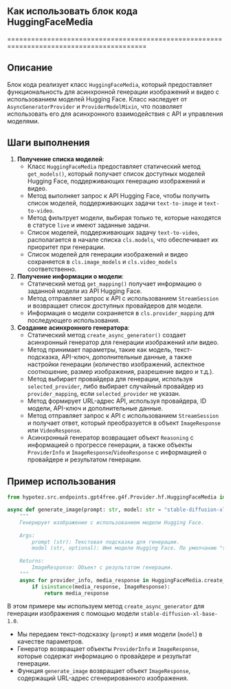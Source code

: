 ## Как использовать блок кода HuggingFaceMedia
=========================================================================================

Описание
-------------------------
Блок кода реализует класс `HuggingFaceMedia`, который предоставляет функциональность для асинхронной генерации изображений и видео с использованием моделей Hugging Face. Класс наследует от `AsyncGeneratorProvider` и `ProviderModelMixin`, что позволяет использовать его для асинхронного взаимодействия с API и управления моделями. 

Шаги выполнения
-------------------------
1. **Получение списка моделей**: 
   - Класс `HuggingFaceMedia` предоставляет статический метод `get_models()`, который получает список доступных моделей Hugging Face, поддерживающих генерацию изображений и видео.
   - Метод выполняет запрос к API Hugging Face, чтобы получить список моделей, поддерживающих задачи `text-to-image` и `text-to-video`.
   - Метод фильтрует модели, выбирая только те, которые находятся в статусе `live` и имеют заданные задачи. 
   - Список моделей, поддерживающих задачу `text-to-video`, располагается в начале списка `cls.models`, что обеспечивает их приоритет при генерации.
   - Список моделей для генерации изображений и видео сохраняется в `cls.image_models` и `cls.video_models` соответственно. 
2. **Получение информации о модели**:
   - Статический метод `get_mapping()` получает информацию о заданной модели из API Hugging Face.
   - Метод отправляет запрос к API с использованием `StreamSession` и возвращает список доступных провайдеров для модели.
   - Информация о модели сохраняется в `cls.provider_mapping` для последующего использования.
3. **Создание асинхронного генератора**:
   - Статический метод `create_async_generator()` создает асинхронный генератор для генерации изображений или видео.
   - Метод принимает параметры, такие как модель, текст-подсказка, API-ключ, дополнительные данные, а также настройки генерации (количество изображений, аспектное соотношение, размер изображения, разрешение видео и т.д.).
   - Метод выбирает провайдера для генерации, используя `selected_provider`, либо выбирает случайный провайдер из `provider_mapping`, если `selected_provider` не указан.
   - Метод формирует URL-адрес API, используя провайдера, ID модели, API-ключ и дополнительные данные.
   - Метод отправляет запрос к API с использованием `StreamSession` и получает ответ, который преобразуется в объект `ImageResponse` или `VideoResponse`.
   - Асинхронный генератор возвращает объект `Reasoning` с информацией о прогрессе генерации, а также объекты `ProviderInfo` и `ImageResponse`/`VideoResponse` с информацией о провайдере и результатом генерации.

Пример использования
-------------------------

```python
from hypotez.src.endpoints.gpt4free.g4f.Provider.hf.HuggingFaceMedia import HuggingFaceMedia

async def generate_image(prompt: str, model: str = "stable-diffusion-xl-base-1.0"):
    """
    Генерирует изображение с использованием модели Hugging Face.
    
    Args:
        prompt (str): Текстовая подсказка для генерации.
        model (str, optional): Имя модели Hugging Face. По умолчанию "stable-diffusion-xl-base-1.0".
    
    Returns:
        ImageResponse: Объект с результатом генерации.
    """
    async for provider_info, media_response in HuggingFaceMedia.create_async_generator(model=model, prompt=prompt):
        if isinstance(media_response, ImageResponse):
            return media_response
```

В этом примере мы используем метод `create_async_generator` для генерации изображения с помощью модели `stable-diffusion-xl-base-1.0`. 
- Мы передаем текст-подсказку (`prompt`) и имя модели (`model`) в качестве параметров.
- Генератор возвращает объекты `ProviderInfo` и `ImageResponse`, которые содержат информацию о провайдере и результат генерации.
- Функция `generate_image` возвращает объект `ImageResponse`, содержащий URL-адрес сгенерированного изображения.